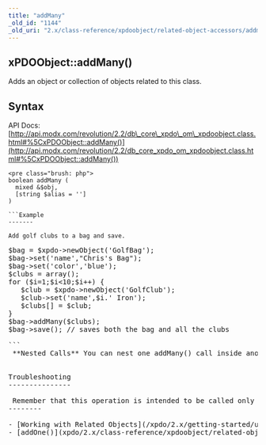 ```yaml
---
title: "addMany"
_old_id: "1144"
_old_uri: "2.x/class-reference/xpdoobject/related-object-accessors/addmany"
---
```


xPDOObject::addMany()
---------------------

 Adds an object or collection of objects related to this class.

Syntax
------

 API Docs: [http://api.modx.com/revolution/2.2/db\_core\_xpdo\_om\_xpdoobject.class.html#%5CxPDOObject::addMany()](http://api.modx.com/revolution/2.2/db_core_xpdo_om_xpdoobject.class.html#%5CxPDOObject::addMany())

 ```
<pre class="brush: php">
boolean addMany (
   mixed &$obj,
   [string $alias = '']
)

```Example
-------

 Add golf clubs to a bag and save.

 ```
<pre class="brush: php">
$bag = $xpdo->newObject('GolfBag');
$bag->set('name',"Chris's Bag");
$bag->set('color','blue');
$clubs = array();
for ($i=1;$i<10;$i++) {
   $club = $xpdo->newObject('GolfClub');
   $club->set('name',$i.' Iron');
   $clubs[] = $club;
}
$bag->addMany($clubs);
$bag->save(); // saves both the bag and all the clubs

```<div class="note"> **Nested Calls** You can nest one addMany() call inside another and thus create all your related data via a single save() operation.

 </div>Troubleshooting
---------------

 Remember that this operation is intended to be called only for objects whose relationships are defined as cardinality="many". See Also
--------

- [Working with Related Objects](/xpdo/2.x/getting-started/using-your-xpdo-model/working-with-related-objects "Working with Related Objects")
- [addOne()](xpdo/2.x/class-reference/xpdoobject/related-object-accessors/addone)